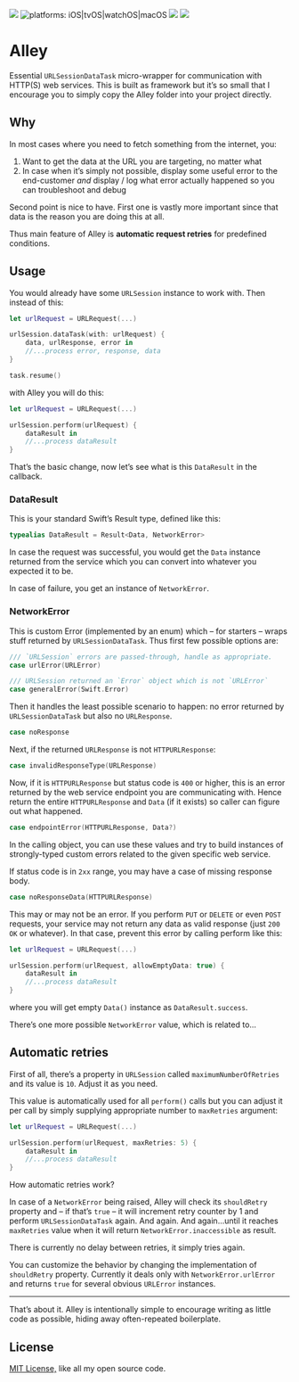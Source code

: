 [![](https://img.shields.io/github/tag/radianttap/Alley.svg?label=current)](https://github.com/radianttap/Alley/releases)
![platforms: iOS|tvOS|watchOS|macOS](https://img.shields.io/badge/platform-iOS|tvOS|watchOS-blue.svg)
[![](https://img.shields.io/github/license/radianttap/Alley.svg)](https://github.com/radianttap/Alley/blob/master/LICENSE)
![](https://img.shields.io/badge/swift-5-223344.svg?logo=swift&labelColor=FA7343&logoColor=white)

# Alley

Essential `URLSessionDataTask` micro-wrapper for communication with HTTP(S) web services. This is built as framework but it’s so small that I encourage you to simply copy the Alley folder into your project directly.

## Why

In most cases where you need to fetch something from the internet, you:

1. Want to get the data at the URL you are targeting, no matter what
2. In case when it’s simply not possible, display some useful error to the end-customer *and* display / log what error actually happened so you can troubleshoot and debug

Second point is nice to have. First one is vastly more important since that data is the reason you are doing this at all.

Thus main feature of Alley is **automatic request retries** for predefined conditions.

## Usage

You would already have some `URLSession` instance to work with. Then instead of this:

```swift
let urlRequest = URLRequest(...)

urlSession.dataTask(with: urlRequest) {
	data, urlResponse, error in
	//...process error, response, data
}

task.resume()
```

with Alley you will do this:

```swift
let urlRequest = URLRequest(...)

urlSession.perform(urlRequest) {
	dataResult in
	//...process dataResult
}
```

That’s the basic change, now let’s see what is this `DataResult` in the callback.

### DataResult

This is your standard Swift’s Result type, defined like this:

```swift
typealias DataResult = Result<Data, NetworkError>
```

In case the request was successful, you would get the `Data` instance returned from the service which you can convert into whatever you expected it to be.

In case of failure, you get an instance of `NetworkError`.

### NetworkError

This is custom Error (implemented by an enum) which – for starters – wraps stuff returned by `URLSessionDataTask`. Thus first few possible options are:

```swift
///	`URLSession` errors are passed-through, handle as appropriate.
case urlError(URLError)

///	URLSession returned an `Error` object which is not `URLError`
case generalError(Swift.Error)
```

Then it handles the least possible scenario to happen: no error returned by `URLSessionDataTask` but also no `URLResponse`.

```swift
case noResponse
```

Next, if the returned `URLResponse` is not `HTTPURLResponse`:

```swift
case invalidResponseType(URLResponse)
```

Now, if it is `HTTPURLResponse` but status code is `400` or higher, this is an error returned by the web service endpoint you are communicating with. Hence return the entire `HTTPURLResponse` and `Data` (if it exists) so caller can figure out what happened.

```swift
case endpointError(HTTPURLResponse, Data?)
```

In the calling object, you can use these values and try to build instances of strongly-typed custom errors related to the given specific web service.

If status code is in `2xx` range, you may have a case of missing response body. 

```swift
case noResponseData(HTTPURLResponse)
```

This may or may not be an error. If you perform `PUT` or `DELETE` or even `POST` requests, your service may not return any data as valid response (just `200 OK` or whatever). In that case, prevent this error by calling perform like this:

```swift
let urlRequest = URLRequest(...)

urlSession.perform(urlRequest, allowEmptyData: true) {
	dataResult in
	//...process dataResult
}
```

where you will get empty `Data()` instance as `DataResult.success`.

There’s one more possible `NetworkError` value, which is related to...

## Automatic retries

First of all, there’s a property in `URLSession` called `maximumNumberOfRetries` and its value is `10`. Adjust it as you need.

This value is automatically used for all `perform()` calls but you can adjust it per call by simply supplying appropriate number to `maxRetries` argument:

```swift
let urlRequest = URLRequest(...)

urlSession.perform(urlRequest, maxRetries: 5) {
	dataResult in
	//...process dataResult
}
```

How automatic retries work? 

In case of a `NetworkError` being raised, Alley will check its `shouldRetry` property and – if that’s `true` – it will increment retry counter by 1 and perform `URLSessionDataTask` again. And again. And again...until it reaches `maxRetries` value when it will return `NetworkError.inaccessible` as result.

There is currently no delay between retries, it simply tries again.

You can customize the behavior by changing the implementation of `shouldRetry` property. 
Currently it deals only with `NetworkError.urlError` and returns `true` for several obvious `URLError` instances.

* * *

That’s about it. Alley is intentionally simple to encourage writing as little code as possible, hiding away often-repeated boilerplate.

## License

[MIT License,](https://github.com/radianttap/Alley/blob/v2/LICENSE) like all my open source code.

